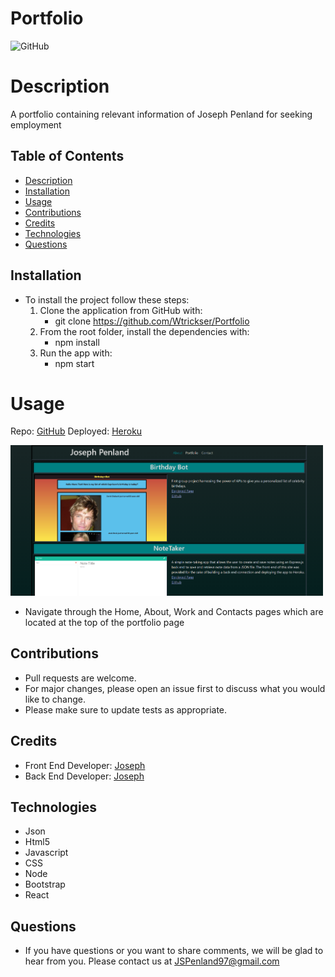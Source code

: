 # Portfolio

  ![GitHub](https://img.shields.io/badge/license-MIT-purple?style=plastic)


# Description

  A portfolio containing relevant information of Joseph Penland for seeking employment


## Table of Contents

  * [Description](#Description)
  * [Installation](#Installation)
  * [Usage](#Usage)
  * [Contributions](#contributions)
  * [Credits](#Credits)
  * [Technologies](#Technologies)
  * [Questions](#Questions)
  
  
## **Installation**
  
  * To install the project follow these steps:
     1. Clone the application from GitHub with:
        * git clone https://github.com/Wtrickser/Portfolio
     2. From the root folder, install the dependencies with:
        * npm install
     3. Run the app with:
        * npm start
  
  
# Usage

  Repo: [GitHub](https://github.com/Wtrickser/Portfolio) Deployed: [Heroku](https://burgerloggerdb.herokuapp.com/)

  <img src = Pic1.png width=500>

  * Navigate through the Home, About, Work and Contacts pages which are located at the top of the portfolio page


## **Contributions**
  
  * Pull requests are welcome.
  * For major changes, please open an issue first to discuss what you would like to change.
  * Please make sure to update tests as appropriate.


## **Credits**
  
  * Front End Developer: [Joseph](https://github.com/Wtrickser)
  * Back End Developer: [Joseph](https://github.com/Wtrickser)


## **Technologies**
  
  * Json
  * Html5
  * Javascript
  * CSS
  * Node
  * Bootstrap
  * React
  
  
## **Questions**
  
  * If you have questions or you want to share comments, we will be glad to hear from you. Please contact us at JSPenland97@gmail.com
